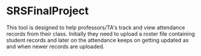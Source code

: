 # SRSFinalProject

This tool is designed to help professors/TA's track and view attendance records from their class. Initially they need to upload a roster file containing student records and later on the attendance keeps on getting updated as and when newer records are uploaded.

